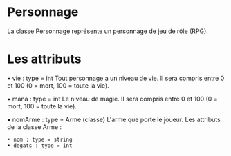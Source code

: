 # Personnage
La classe Personnage représente un personnage de jeu de rôle (RPG).

# Les attributs
• vie : type = int
Tout personnage a un niveau de vie.
Il sera compris entre 0 et 100 (0 = mort, 100 = toute la vie).

• mana : type = int
Le niveau de magie.
Il sera compris entre 0 et 100 (0 = mort, 100 = toute la vie).

• nomArme : type = Arme (classe)
L'arme que porte le joueur.
Les attributs de la classe Arme :

    • nom : type = string
    • degats : type = int
